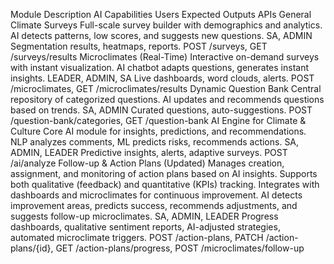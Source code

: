 Module Description AI Capabilities Users Expected Outputs APIs
General Climate Surveys Full-scale survey builder with demographics and analytics. AI detects patterns, low scores, and suggests new questions. SA, ADMIN Segmentation results, heatmaps, reports. POST /surveys, GET /surveys/results
Microclimates (Real-Time) Interactive on-demand surveys with instant visualization. AI chatbot adapts questions, generates instant insights. LEADER, ADMIN, SA Live dashboards, word clouds, alerts. POST /microclimates, GET /microclimates/results
Dynamic Question Bank Central repository of categorized questions. AI updates and recommends questions based on trends. SA, ADMIN Curated questions, auto-suggestions. POST /question-bank/categories, GET /question-bank
AI Engine for Climate & Culture Core AI module for insights, predictions, and recommendations. NLP analyzes comments, ML predicts risks, recommends actions. SA, ADMIN, LEADER Predictive insights, alerts, adaptive surveys. POST /ai/analyze
Follow-up & Action Plans (Updated) Manages creation, assignment, and monitoring of action plans based on AI insights. Supports both qualitative (feedback) and quantitative (KPIs) tracking. Integrates with dashboards and microclimates for continuous improvement. AI detects improvement areas, predicts success, recommends adjustments, and suggests follow-up microclimates. SA, ADMIN, LEADER Progress dashboards, qualitative sentiment reports, AI-adjusted strategies, automated microclimate triggers. POST /action-plans, PATCH /action-plans/{id}, GET /action-plans/progress, POST /microclimates/follow-up
